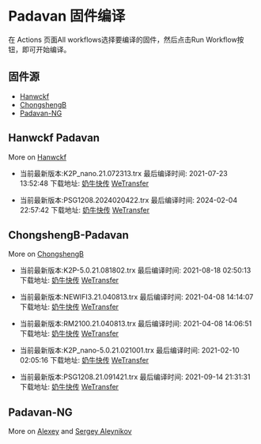 # Padavan 固件编译
在 Actions 页面All workflows选择要编译的固件，然后点击Run Workflow按钮，即可开始编译。
## 固件源

- [Hanwckf](#Hanwckf-Padavan)
- [ChongshengB](#ChongshengB-Padavan)
- [Padavan-NG](#Padavan-NG)

## Hanwckf Padavan
More on [Hanwckf](https://github.com/hanwckf/rt-n56u/)

* 当前最新版本:K2P_nano.21.072313.trx  最后编译时间: 2021-07-23 13:52:48  下载地址: [奶牛快传](https://cowtransfer.com/s/061c5117923846)  [WeTransfer](https://we.tl/t-XOpfhNjubM)

* 当前最新版本:PSG1208.2024020422.trx  最后编译时间: 2024-02-04 22:57:42  下载地址: [奶牛快传]()  [WeTransfer]()


















## ChongshengB-Padavan
More on [ChongshengB](https://github.com/chongshengB/rt-n56u)



* 当前最新版本:K2P-5.0.21.081802.trx  最后编译时间: 2021-08-18 02:50:13  下载地址: [奶牛快传](https://cowtransfer.com/s/b9aeec828d8f41)  [WeTransfer](https://we.tl/t-fxmZFq8k0s)

* 当前最新版本:NEWIFI3.21.040813.trx  最后编译时间: 2021-04-08 14:14:07  下载地址: [奶牛快传](https://cowtransfer.com/s/96ca91da82394e)  [WeTransfer](https://we.tl/t-XAMY1LqIoH)

* 当前最新版本:RM2100.21.040813.trx  最后编译时间: 2021-04-08 14:06:51  下载地址: [奶牛快传](https://cowtransfer.com/s/dbe90275064643)  [WeTransfer](https://we.tl/t-77BXNIqKpJ)

* 当前最新版本:K2P_nano-5.0.21.021001.trx  最后编译时间: 2021-02-10 02:05:16  下载地址: [奶牛快传](https://cowtransfer.com/s/e9d11b47439048)  [WeTransfer](https://we.tl/t-LVAcqgYTaI)

* 当前最新版本:PSG1208.21.091421.trx  最后编译时间: 2021-09-14 21:31:31  下载地址: [奶牛快传](https://cowtransfer.com/s/5e95771654134e)  [WeTransfer](https://we.tl/t-0NA1HHY1Po)













## Padavan-NG
More on [Alexey](https://gitlab.com/dm38/padavan-ng) and [Sergey Aleynikov](https://github.com/dur-randir/padavan-ng)

